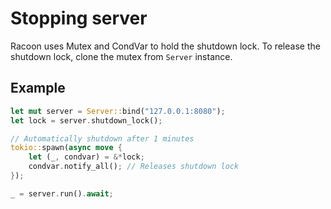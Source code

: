 # Stopping server

Racoon uses Mutex and CondVar to hold the shutdown lock. 
To release the shutdown lock, clone the mutex from `Server` instance.

## Example

```rust
let mut server = Server::bind("127.0.0.1:8080");
let lock = server.shutdown_lock();

// Automatically shutdown after 1 minutes
tokio::spawn(async move {
    let (_, condvar) = &*lock;
    condvar.notify_all(); // Releases shutdown lock
});

_ = server.run().await;
```
